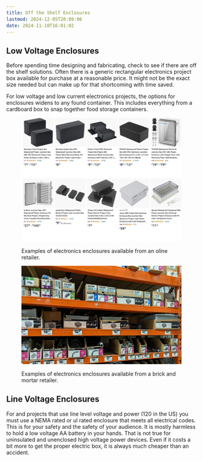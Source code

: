 ```yaml
---
title: Off the Shelf Enclosures
lastmod: 2024-12-05T20:09:06
date: 2024-11-10T16:01:02
---
```


## Low Voltage Enclosures

Before spending time designing and fabricating, check to see if there are off the shelf solutions. Often there is a generic rectangular electronics project box available for purchase at a reasonable price. It might not be the exact size needed but can make up for that shortcoming with time saved.

For low voltage and low current electronics projects, the options for enclosures widens to any found container. This includes everything from a cardboard box to snap together food storage containers.

<div class="two-column-grid">

<figure>

[![Off the Shelf Electronics Enclosures Online Retailer](attachments/2023-electronics-enclosures-online-retailer.jpg)](attachments/2023-electronics-enclosures-online-retailer.png)

<figcaption>

Examples of electronics enclosures available from an oline retailer.

</figcaption>
</figure>

<figure>

[![Off the Shelf Electronics Enclosures Online Retailer](attachments/2023-big-box-electrical-enclosures.jpg)](attachments/2023-big-box-electrical-enclosures.jpg)

<figcaption>

Examples of electronics enclosures available from a brick and mortar retailer.

</figcaption>
</figure>

</div>

## Line Voltage Enclosures

For and projects that use line level voltage and power (120 in the US) you must use a NEMA rated or ul rated enclosure that meets all electrical codes. This is for your safety and the safety of your audience. It is mostly harmless to hold a low voltage AA battery in your hands. That is not true for uninsulated and unenclosed high voltage power devices. Even if it costs a bit more to get the proper electric box, it is always much cheaper than an accident.
